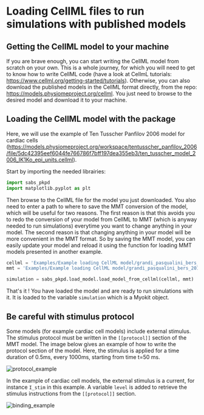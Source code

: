 
# Loading CellML files to run simulations with published models

## Getting the CellML model to your machine

If you are brave enough, you can start writing the CellML model from scratch on your own. This is a whole journey, for which you will need to get to know how to write CellML code (have a look at CellmL tutorials: https://www.cellml.org/getting-started/tutorials). Otherwise, you can also download the published models in the CellML format directly, from the repo: https://models.physiomeproject.org/cellml. You just need to browse to the desired model and download it to your machine.

## Loading the CellML model with the package

Here, we will use the example of Ten Tusscher Panfilov 2006 model for cardiac cells (https://models.physiomeproject.org/workspace/tentusscher_panfilov_2006/file/5dc42395eef6044fe766786f7bff197dea355eb3/ten_tusscher_model_2006_IK1Ko_epi_units.cellml).

Start by importing the needed librairies:

```python
import sabs_pkpd
import matplotlib.pyplot as plt
```

Then browse to the CellML file for the model you just downloaded. You also need to enter a path to where to save the MMT conversion of the model, which will be useful for two reasons. The first reason is that this avoids you to redo the conversion of your model from CellML to MMT (which is anyway needed to run simulations) everytime you want to change anything in your model. The second reason is that changing anything in your model will be more convenient in the MMT format. So by saving the MMT model, you can easily update your model and reload it using the function for loading MMT models presented in another example.

```python
cellml = 'Examples/Example loading CellML model/grandi_pasqualini_bers_2010.cellml'
mmt = 'Examples/Example loading CellML model/grandi_pasqualini_bers_2010.mmt'

simulation = sabs_pkpd.load_model.load_model_from_cellml(cellml, mmt)
``` 

That's it ! You have loaded the model and are ready to run simulations with it. It is loaded to the variable ```simulation``` which is a Myokit object.

## Be careful with stimulus protocol

Some models (for example cardiac cell models) include external stimulus. The stimulus protocol must be written in the ```[[protocol]]``` section of the MMT model. The image below gives an example of how to write the protocol section of the model. Here, the stimulus is applied for a time duration of 0.5ms, every 1000ms, starting from time t=50 ms.

![protocol_example](https://raw.githubusercontent.com/rcw5890/SABS_project/master/Examples/Example%20loading%20CellML%20model/protocol_example.PNG?token=ANSJY55QQOC3DRIVS4QLQKC7GLEFG)

In the example of cardiac cell models, the external stimulus is a current, for instance ```I_stim``` in this example. A variable ```level``` is added to retrieve the stimulus instructions from the ```[[protocol]]``` section.

![binding_example](https://raw.githubusercontent.com/rcw5890/SABS_project/master/Examples/Example%20loading%20CellML%20model/protocol_example_bis.PNG?token=ANSJY552ZKAQKO52R6JHR427GLE6E)

